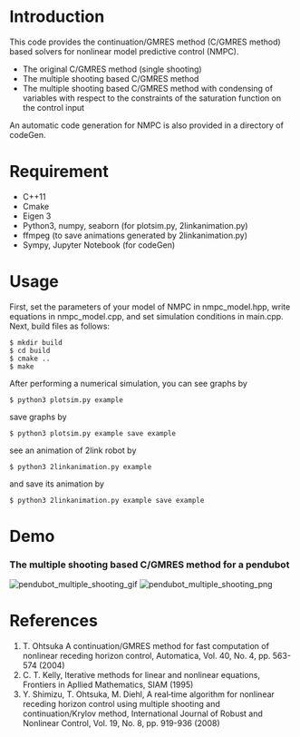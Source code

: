 # Introduction
This code provides the continuation/GMRES method (C/GMRES method) based solvers for nonlinear model predictive control (NMPC). 

- The original C/GMRES method (single shooting)
- The multiple shooting based C/GMRES method
- The multiple shooting based C/GMRES method with condensing of variables with respect to the constraints of the saturation function on the control input

An automatic code generation for NMPC is also provided in a directory of codeGen.


# Requirement
- C++11
- Cmake
- Eigen 3
- Python3, numpy, seaborn (for plotsim.py, 2linkanimation.py)
- ffmpeg (to save animations generated by 2linkanimation.py)
- Sympy, Jupyter Notebook (for codeGen)

# Usage
First, set the parameters of your model of NMPC in nmpc_model.hpp, write equations in nmpc_model.cpp, and set simulation conditions in main.cpp. Next, build files as follows:

```
$ mkdir build
$ cd build
$ cmake ..
$ make
```


After performing a numerical simulation, you can see graphs by

```
$ python3 plotsim.py example
```

save graphs by

```
$ python3 plotsim.py example save example
```

see an animation of 2link robot by

```
$ python3 2linkanimation.py example
```

and save its animation by

```
$ python3 2linkanimation.py example save example
```

# Demo
### The multiple shooting based C/GMRES method for a pendubot
![pendubot_multiple_shooting_gif](https://raw.githubusercontent.com/wiki/mayataka/CGMRES/images/fps=20.gif)
![pendubot_multiple_shooting_png](https://raw.github.com/wiki/mayataka/CGMRES/images/pendubot_multiple_shooting.png)


# References
1. T. Ohtsuka A continuation/GMRES method for fast computation of nonlinear receding horizon control, Automatica, Vol. 40, No. 4, pp. 563-574 (2004)
2. C. T. Kelly, Iterative methods for linear and nonlinear equations, Frontiers in Apllied Mathematics, SIAM (1995)
3. Y. Shimizu, T. Ohtsuka, M. Diehl, A real‐time algorithm for nonlinear receding horizon control using multiple shooting and continuation/Krylov method, International Journal of Robust and Nonlinear Control, Vol. 19, No. 8, pp. 919-936 (2008)